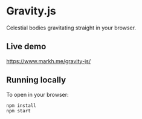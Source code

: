 # Gravity.js

Celestial bodies gravitating straight in your browser.

## Live demo

https://www.markh.me/gravity-js/

## Running locally

To open in your browser:

```
npm install
npm start
```
